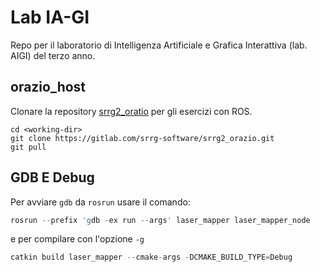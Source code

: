 # Lab IA-GI

Repo per il laboratorio di Intelligenza Artificiale e Grafica Interattiva (lab. AIGI) del terzo anno.

## orazio_host
Clonare la repository [srrg2_oratio](https://gitlab.com/srrg-software/srrg2_orazio) per gli esercizi con ROS.
```shell
cd <working-dir>
git clone https://gitlab.com/srrg-software/srrg2_orazio.git
git pull
```

## GDB E Debug
Per avviare `gdb` da `rosrun` usare il comando:
```s
rosrun --prefix 'gdb -ex run --args' laser_mapper laser_mapper_node
```

e per compilare con l'opzione `-g`
```s
catkin build laser_mapper --cmake-args -DCMAKE_BUILD_TYPE=Debug
``` 